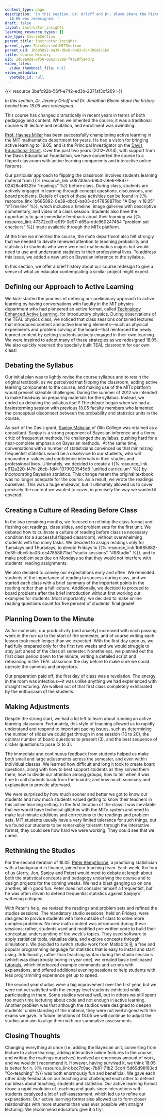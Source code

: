```yaml
---
content_type: page
description: 'In this section, Dr. Orloff and Dr. Bloom share the history behind how
  18.05 was redesigned. '
draft: false
layout: instructor_insights
learning_resource_types: []
ocw_type: CourseSection
parent_title: Instructor Insights
parent_type: ThisCourseAtMITSection
parent_uid: 1b685882-0e39-dbc6-ba03-dc47858871bd
title: Course History
uid: 2d69a0de-0f58-08a2-3880-f4a28f594d72
video_files:
  video_thumbnail_file: null
video_metadata:
  youtube_id: null
---
```

{{< resource 3befc92b-56ff-e742-ed3b-2371af3df269 >}}

_In this section, Dr. Jeremy Orloff and Dr. Jonathan Bloom share the history behind how 18.05 was redesigned._

This course has changed dramatically in recent years in terms of both pedagogy and content. When we inherited the course, it was a traditional course with lecture and recitation, and enrollment was dwindling.

[Prof. Haynes Miller](http://math.mit.edu/~hrm/) has been successfully championing active learning in the MIT mathematics department for years. He had a vision for bringing active learning to 18.05, and is the Principal Investigator on the [Davis Educational Grant](http://www.davisfoundations.org/site/educational.asp). Over the past two years (2012–2014), with support from the Davis Educational Foundation, we have converted the course to a flipped classroom with active learning components and interactive online features.

Our particular approach to flipping the classroom involves students learning material from {{% resource_link c087d0ea-b9b0-a8e6-9867-02428a46325e "readings" %}} before class. During class, students are actively engaged in learning through concept questions, discussions, and board problems. Details of each of these activities can be found in {{% resource_link 1b685882-0e39-dbc6-ba03-dc47858871bd "A Day in 18.05" "#Timeline" %}}, which includes a timeline, image galleries with descriptive commentary, and video of a class session. Students also have the opportunity to gain immediate feedback about their learning via {{% resource_link 47372cd3-e919-0e97-d65a-ddc960247454 "problem set checkers" %}} made available through the MITx platform.

At the time we inherited the course, the math department also felt strongly that we needed to devote renewed attention to teaching probability and statistics to students who were were not mathematics majors but would need to use and understand statistics in their professional lives. To address this issue, we added a new unit on Bayesian inference to the syllabus.

In this section, we offer a brief history about our course redesign to give a sense of what an educator contemplating a similar project might expect.

## Defining our Approach to Active Learning

We kick-started the process of defining our preliminary approach to active learning by having conversations with faculty in the MIT physics department who had pioneered an active format, called [Technology Enhanced Active Learning](http://web.mit.edu/edtech/casestudies/teal.html), for introductory physics. During observations of the TEAL physics class, we noticed that class sessions contained lectures that introduced content and active learning elements—such as physical experiments and problem solving at the board—that reinforced the newly learned content by getting students actively engaged in their own learning. We were inspired to adopt many of these strategies as we redesigned 18.05. We also quickly reserved the specially built TEAL classroom for our own class!

## Debating the Syllabus

Our initial plan was to lightly revise the course syllabus and to retain the original textbook, as we perceived that flipping the classroom, adding active learning components to the course, and making use of the MITx platform would present sizeable challenges. During the summer of 2012 we intended to make headway on preparing materials for the syllabus. Instead, we ended up debating the syllabus itself! The debate began when we had a brainstorming session with previous 18.05 faculty members who lamented the conceptual disconnect between the probability and statistics units in the course.

As part of the Davis grant, [Sanjoy Mahajan](http://mit.edu/sanjoy/www/) of Olin College was retained as a consultant. Sanjoy is a strong proponent of Bayesian inference and a fierce critic of frequentist methods. He challenged the syllabus, pushing hard for a near-complete emphasis on Bayesian methods.  At the same time, conversations with a number of statisticians convinced us that minimizing frequentist statistics would be a disservice to our students, who will encounter _p_\-values and confidence intervals in their studies and professional lives. Ultimately, we decided to create a {{% resource_link e612a220-f47d-26cb-1df4-1379920545d8 "unified curriculum" %}} by incorporating Bayesian statistics. This change meant the original textbook was no longer adequate for the course. As a result, we wrote the readings ourselves. This was a huge endeavor, but it ultimately allowed us to cover precisely the content we wanted to cover, in precisely the way we wanted it covered.

## Creating a Culture of Reading Before Class

In the two remaining months, we focused on refining the class format and fleshing out readings, class slides, and problem sets for the first unit. We debated how to cultivate a culture of reading before class (a necessary condition for a successful flipped classroom), without overwhelming students with too many tasks. We decided to assign readings only for Tuesdays and Thursdays, to devote Fridays to {{% resource_link 1b685882-0e39-dbc6-ba03-dc47858871bd "studio sessions" "#RStudio" %}}, and to make problem sets due on Mondays so that they would not interfere with students’ reading assignments.

We also decided to convey our expectations early and often. We reminded students of the importance of reading to success during class, and we started each class with a brief summary of the important points in the reading rather than a full lecture. Additionally, we decided to proceed to board problems after the brief introduction without first working out examples for students. Most importantly, we decided to make online reading questions count for five percent of students’ final grade!

## Planning Down to the Minute

As for materials, our productivity (and anxiety) increased with each passing week in the run-up to the start of the semester, and of course writing each lesson took much longer than we expected. With the first day upon us, we had fully prepared only for the first two weeks and we would struggle to stay just ahead of the class all semester. Nonetheless, we planned out the first class period down to the minute, writing a detailed script and rehearsing in the TEAL classroom the day before to make sure we could operate the cameras and projectors.

Our preparation paid off; the first day of class was a revelation. The energy in the room was infectious—it was unlike anything we had experienced with straight lecturing. We walked out of that first class completely exhilarated by the enthusiasm of the students.

## Making Adjustments

Despite the strong start, we had a lot left to learn about running an active learning classroom. Fortunately, this style of teaching allowed us to rapidly understand and respond to important pacing issues, such as determining the number of slides we could get through in one session (16 to 20), the optimal number of board questions to present (3), and the best sequence of clicker questions to pose (2 to 3).

The immediate and continuous feedback from students helped us make both small and large adjustments across the semester, and even within individual classes. We learned how difficult and long it took to create board questions, along with how to best support students as they solved them them; how to divide our attention among groups; how to tell when it was time to call students back from the boards; and how much summary and explanation to provide afterward.

We were surprised by how much sooner and better we got to know our students and how much students valued getting to know their teachers in this active learning setting. In the first iteration of the class it was inevitable that we would have technical glitches with the MITx system and need to make last minute additions and corrections to the readings and problem sets. MIT students usually have a very limited tolerance for such things, but we found our students to be remarkably tolerant; through the interactive format, they could see how hard we were working. They could see that we cared.

## Rethinking the Studios

For the second iteration of 18.05, [Peter Kempthorne](http://math.mit.edu/directory/profile.php?pid=1521), a practicing statistician with a background in finance, joined our teaching team. Each week, the four of us (Jerry, Jon, Sanjoy and Peter) would meet to debate at length about both the statistical concepts and pedagogy underlying the course and to design projects for the coming weeks. We had a blast ganging up on one another, all in good fun. Peter does not consider himself a frequentist, but he was often driven to defend frequentist statistics against Sanjoy’s withering critiques.

With Peter's help, we revised the readings and problem sets and refined the studios sessions. The mandatory studio sessions, held on Fridays, were designed to provide students with time outside of class to solve more complex problems. No new math content was introduced during these sessions; rather, students used and modified pre-written code to build their conceptual understanding of the week's topics. They used software to apply statistical tools, visualize data, and explore concepts through simulations. We decided to switch studio work from Matlab to [R](http://www.r-project.org), a free and popular programming language for statistics that is easy to install and start using. Additionally, rather than teaching syntax during the studio sessions (which was disastrously boring in year one), we created basic text-based [tutorials](/ans7870/18/18.05/s14/html/r-tut-forloop.html), which interleaved example commands and scripts with explanations, and offered additional evening sessions to help students with less programming experience get up to speed. 

The second year studios were a big improvement over the first year, but we were not yet satisfied with the energy level students exhibited while participating in them. Some studios worked well, but in others we still spent too much time lecturing about code and not enough in active learning. Another problem was that although the studios were designed to deepen students' understanding of the material, they were not well aligned with the exams we gave. In future iterations of 18.05 we will continue to adjust the studios and aim to align them with our summative assessments.

## Closing Thoughts

Changing everything at once (i.e. adding the Bayesian unit, converting from lecture to active learning, adding interactive online features to the course, and writing the readings ourselves) involved an enormous amount of work, and we wouldn't recommend it. However, having survived it, we think 18.05 is better for it. {{% resource_link bcc7c9ac-7b81-71b2-3cc4-5d69d98f83cd "Co-teaching" %}} was both enormously fun and beneficial. We gave each other daily feedback on our teaching and challenged each other to defend our ideas about teaching, students and statistics. Our active learning format drove a rapid evolution of teaching and goals since interactions with students catalyzed a lot of self-assessment, which led us to refine our explanations. Our active learning format also allowed us to form closer relationships with more students than was ever possible with straight lecturing. We recommend educators give it a try!